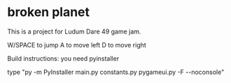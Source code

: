 # broken planet
This is a project for Ludum Dare 49 game jam.

W/SPACE to jump
A to move left
D to move right

Build instructions:
you need pyinstaller

type "py -m PyInstaller main.py constants.py pygameui.py -F --noconsole"